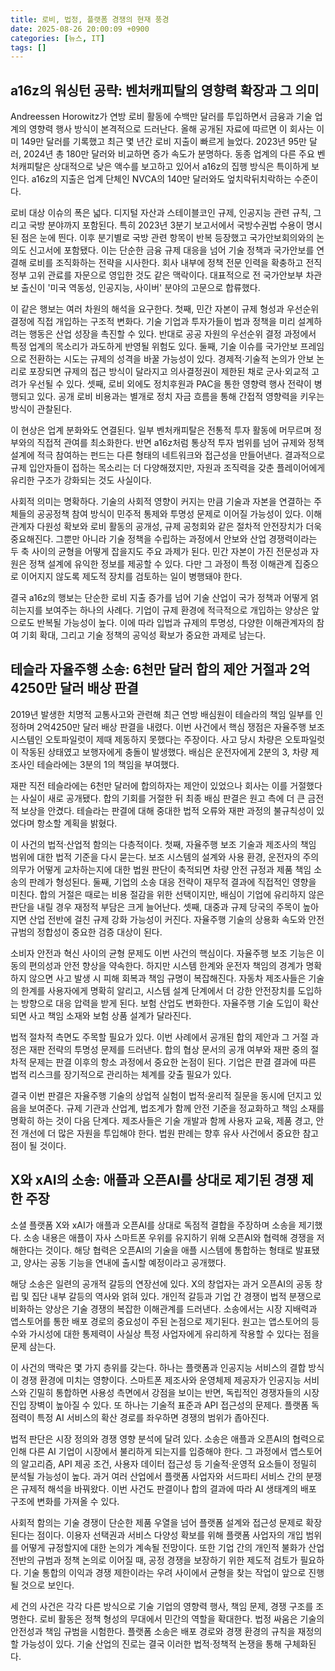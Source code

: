 ```yaml
---
title: 로비, 법정, 플랫폼 경쟁의 현재 풍경
date: 2025-08-26 20:00:09 +0900
categories: [뉴스, IT]
tags: []
---
```


## a16z의 워싱턴 공략: 벤처캐피탈의 영향력 확장과 그 의미
Andreessen Horowitz가 연방 로비 활동에 수백만 달러를 투입하면서 금융과 기술 업계의 영향력 행사 방식이 본격적으로 드러난다. 올해 공개된 자료에 따르면 이 회사는 이미 149만 달러를 기록했고 최근 몇 년간 로비 지출이 빠르게 늘었다. 2023년 95만 달러, 2024년 총 180만 달러와 비교하면 증가 속도가 분명하다. 동종 업계의 다른 주요 벤처캐피탈은 상대적으로 낮은 액수를 보고하고 있어서 a16z의 집행 방식은 특이하게 보인다. a16z의 지출은 업계 단체인 NVCA의 140만 달러와도 엎치락뒤치락하는 수준이다.

로비 대상 이슈의 폭은 넓다. 디지털 자산과 스테이블코인 규제, 인공지능 관련 규칙, 그리고 국방 분야까지 포함된다. 특히 2023년 3분기 보고서에서 국방수권법 수용이 명시된 점은 눈에 띈다. 이후 분기별로 국방 관련 항목이 반복 등장했고 국가안보회의와의 논의도 신고서에 포함됐다. 이는 단순한 금융 규제 대응을 넘어 기술 정책과 국가안보를 연결해 로비를 조직화하는 전략을 시사한다. 회사 내부에 정책 전문 인력을 확충하고 전직 정부 고위 관료를 자문으로 영입한 것도 같은 맥락이다. 대표적으로 전 국가안보부 차관보 출신이 '미국 역동성, 인공지능, 사이버' 분야의 고문으로 합류했다.

이 같은 행보는 여러 차원의 해석을 요구한다. 첫째, 민간 자본이 규제 형성과 우선순위 결정에 직접 개입하는 구조적 변화다. 기술 기업과 투자가들이 법과 정책을 미리 설계하려는 행동은 산업 성장을 촉진할 수 있다. 반대로 공공 자원의 우선순위 결정 과정에서 특정 업계의 목소리가 과도하게 반영될 위험도 있다. 둘째, 기술 이슈를 국가안보 프레임으로 전환하는 시도는 규제의 성격을 바꿀 가능성이 있다. 경제적·기술적 논의가 안보 논리로 포장되면 규제의 접근 방식이 달라지고 의사결정권이 제한된 채로 군사·외교적 고려가 우선될 수 있다. 셋째, 로비 외에도 정치후원과 PAC을 통한 영향력 행사 전략이 병행되고 있다. 공개 로비 비용과는 별개로 정치 자금 흐름을 통해 간접적 영향력을 키우는 방식이 관찰된다.

이 현상은 업계 분화와도 연결된다. 일부 벤처캐피탈은 전통적 투자 활동에 머무르며 정부와의 직접적 관여를 최소화한다. 반면 a16z처럼 통상적 투자 범위를 넘어 규제와 정책 설계에 적극 참여하는 펀드는 다른 형태의 네트워크와 접근성을 만들어낸다. 결과적으로 규제 입안자들이 접하는 목소리는 더 다양해졌지만, 자원과 조직력을 갖춘 플레이어에게 유리한 구조가 강화되는 것도 사실이다.

사회적 의미는 명확하다. 기술의 사회적 영향이 커지는 만큼 기술과 자본을 연결하는 주체들의 공공정책 참여 방식이 민주적 통제와 투명성 문제로 이어질 가능성이 있다. 이해관계자 다원성 확보와 로비 활동의 공개성, 규제 공청회와 같은 절차적 안전장치가 더욱 중요해진다. 그뿐만 아니라 기술 정책을 수립하는 과정에서 안보와 산업 경쟁력이라는 두 축 사이의 균형을 어떻게 잡을지도 주요 과제가 된다. 민간 자본이 가진 전문성과 자원은 정책 설계에 유익한 정보를 제공할 수 있다. 다만 그 과정이 특정 이해관계 집중으로 이어지지 않도록 제도적 장치를 검토하는 일이 병행돼야 한다.

결국 a16z의 행보는 단순한 로비 지출 증가를 넘어 기술 산업이 국가 정책과 어떻게 얽히는지를 보여주는 하나의 사례다. 기업이 규제 환경에 적극적으로 개입하는 양상은 앞으로도 반복될 가능성이 높다. 이에 따라 입법과 규제의 투명성, 다양한 이해관계자의 참여 기회 확대, 그리고 기술 정책의 공익성 확보가 중요한 과제로 남는다.

## 테슬라 자율주행 소송: 6천만 달러 합의 제안 거절과 2억4250만 달러 배상 판결
2019년 발생한 치명적 교통사고와 관련해 최근 연방 배심원이 테슬라의 책임 일부를 인정하며 2억4250만 달러 배상 판결을 내렸다. 이번 사건에서 핵심 쟁점은 자율주행 보조 시스템인 오토파일럿이 제때 제동하지 못했다는 주장이다. 사고 당시 차량은 오토파일럿이 작동된 상태였고 보행자에게 충돌이 발생했다. 배심은 운전자에게 2분의 3, 차량 제조사인 테슬라에는 3분의 1의 책임을 부여했다.

재판 직전 테슬라에는 6천만 달러에 합의하자는 제안이 있었으나 회사는 이를 거절했다는 사실이 새로 공개됐다. 합의 기회를 거절한 뒤 최종 배심 판결은 원고 측에 더 큰 금전적 보상을 안겼다. 테슬라는 판결에 대해 중대한 법적 오류와 재판 과정의 불규칙성이 있었다며 항소할 계획을 밝혔다.

이 사건의 법적·산업적 함의는 다층적이다. 첫째, 자율주행 보조 기술과 제조사의 책임 범위에 대한 법적 기준을 다시 묻는다. 보조 시스템의 설계와 사용 환경, 운전자의 주의 의무가 어떻게 교차하는지에 대한 법원 판단이 축적되면 차량 안전 규정과 제품 책임 소송의 판례가 형성된다. 둘째, 기업의 소송 대응 전략이 재무적 결과에 직접적인 영향을 미친다. 합의 거절은 때로는 비용 절감을 위한 선택이지만, 배심이 기업에 유리하지 않은 판단을 내릴 경우 재정적 부담은 크게 늘어난다. 셋째, 대중과 규제 당국의 주목이 높아지면 산업 전반에 걸친 규제 강화 가능성이 커진다. 자율주행 기술의 상용화 속도와 안전 규범의 정합성이 중요한 검증 대상이 된다.

소비자 안전과 혁신 사이의 균형 문제도 이번 사건의 핵심이다. 자율주행 보조 기능은 이동의 편의성과 안전 향상을 약속한다. 하지만 시스템 한계와 운전자 책임의 경계가 명확하지 않으면 사고 발생 시 피해 회복과 책임 규명이 복잡해진다. 자동차 제조사들은 기술의 한계를 사용자에게 명확히 알리고, 시스템 설계 단계에서 더 강한 안전장치를 도입하는 방향으로 대응 압력을 받게 된다. 보험 산업도 변화한다. 자율주행 기술 도입이 확산되면 사고 책임 소재와 보험 상품 설계가 달라진다.

법적 절차적 측면도 주목할 필요가 있다. 이번 사례에서 공개된 합의 제안과 그 거절 과정은 재판 전략의 투명성 문제를 드러낸다. 합의 협상 문서의 공개 여부와 재판 중의 절차적 문제는 판결 이후의 항소 과정에서 중요한 논점이 된다. 기업은 판결 결과에 따른 법적 리스크를 장기적으로 관리하는 체계를 갖출 필요가 있다.

결국 이번 판결은 자율주행 기술의 상업적 실험이 법적·윤리적 질문을 동시에 던지고 있음을 보여준다. 규제 기관과 산업계, 법조계가 함께 안전 기준을 정교화하고 책임 소재를 명확히 하는 것이 다음 단계다. 제조사들은 기술 개발과 함께 사용자 교육, 제품 경고, 안전 개선에 더 많은 자원을 투입해야 한다. 법원 판례는 향후 유사 사건에서 중요한 참고점이 될 것이다.

## X와 xAI의 소송: 애플과 오픈AI를 상대로 제기된 경쟁 제한 주장
소셜 플랫폼 X와 xAI가 애플과 오픈AI를 상대로 독점적 결합을 주장하며 소송을 제기했다. 소송 내용은 애플이 자사 스마트폰 우위를 유지하기 위해 오픈AI와 협력해 경쟁을 저해한다는 것이다. 해당 협력은 오픈AI의 기술을 애플 시스템에 통합하는 형태로 발표됐고, 양사는 공동 기능을 연내에 출시할 예정이라고 공개했다.

해당 소송은 일련의 공개적 갈등의 연장선에 있다. X의 창업자는 과거 오픈AI의 공동 창립 및 집단 내부 갈등의 역사와 얽혀 있다. 개인적 갈등과 기업 간 경쟁이 법적 분쟁으로 비화하는 양상은 기술 경쟁의 복잡한 이해관계를 드러낸다. 소송에서는 시장 지배력과 앱스토어를 통한 배포 경로의 중요성이 주된 논점으로 제기된다. 원고는 앱스토어의 등수와 가시성에 대한 통제력이 사실상 특정 사업자에게 유리하게 작용할 수 있다는 점을 문제 삼는다.

이 사건의 맥락은 몇 가지 층위를 갖는다. 하나는 플랫폼과 인공지능 서비스의 결합 방식이 경쟁 환경에 미치는 영향이다. 스마트폰 제조사와 운영체제 제공자가 인공지능 서비스와 긴밀히 통합하면 사용성 측면에서 강점을 보이는 반면, 독립적인 경쟁자들의 시장 진입 장벽이 높아질 수 있다. 또 하나는 기술적 표준과 API 접근성의 문제다. 플랫폼 독점력이 특정 AI 서비스의 확산 경로를 좌우하면 경쟁의 범위가 좁아진다.

법적 판단은 시장 정의와 경쟁 영향 분석에 달려 있다. 소송은 애플과 오픈AI의 협력으로 인해 다른 AI 기업이 시장에서 불리하게 되는지를 입증해야 한다. 그 과정에서 앱스토어의 알고리즘, API 제공 조건, 사용자 데이터 접근성 등 기술적·운영적 요소들이 정밀히 분석될 가능성이 높다. 과거 여러 산업에서 플랫폼 사업자와 서드파티 서비스 간의 분쟁은 규제적 해석을 바꿔왔다. 이번 사건도 판결이나 합의 결과에 따라 AI 생태계의 배포 구조에 변화를 가져올 수 있다.

사회적 함의는 기술 경쟁이 단순한 제품 우열을 넘어 플랫폼 설계와 접근성 문제로 확장된다는 점이다. 이용자 선택권과 서비스 다양성 확보를 위해 플랫폼 사업자의 개입 범위를 어떻게 규정할지에 대한 논의가 계속될 전망이다. 또한 기업 간의 개인적 불화가 산업 전반의 규범과 정책 논의로 이어질 때, 공정 경쟁을 보장하기 위한 제도적 검토가 필요하다. 기술 통합의 이익과 경쟁 제한이라는 우려 사이에서 균형을 찾는 작업이 앞으로 진행될 것으로 보인다.

세 건의 사건은 각각 다른 방식으로 기술 기업의 영향력 행사, 책임 문제, 경쟁 구조를 조명한다. 로비 활동은 정책 형성의 무대에서 민간의 역할을 확대한다. 법정 싸움은 기술의 안전성과 책임 규범을 시험한다. 플랫폼 소송은 배포 경로와 경쟁 환경의 규칙을 재정의할 가능성이 있다. 기술 산업의 진로는 결국 이러한 법적·정책적 논쟁을 통해 구체화된다.